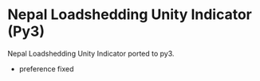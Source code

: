Nepal Loadshedding Unity Indicator (Py3)
================================
Nepal Loadshedding Unity Indicator ported to py3.

* preference fixed

